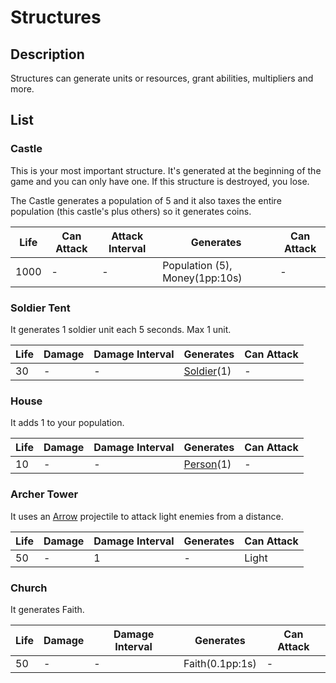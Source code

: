 # Structures

## Description

Structures can generate units or resources, grant abilities, multipliers and more.

## List

### Castle

This is your most important structure. It's generated at the beginning of the game and you can only have one. If this structure is destroyed, you lose.

The Castle generates a population of 5 and it also taxes the entire population (this castle's plus others) so it generates coins.

| Life | Can Attack | Attack Interval | Generates                      | Can Attack |
| ---- | ---------- | --------------- | ------------------------------ | ---------- |
| 1000 | -          | -               | Population (5), Money(1pp:10s) | -          |

### Soldier Tent

It generates 1 soldier unit each 5 seconds. Max 1 unit.

| Life | Damage | Damage Interval | Generates                                | Can Attack |
| ---- | ------ | --------------- | ---------------------------------------- | ---------- |
| 30   | -      | -               | [Soldier](../Units/readme.md#soldier)(1) | -          |

### House

It adds 1 to your population.

| Life | Damage | Damage Interval | Generates                              | Can Attack |
| ---- | ------ | --------------- | -------------------------------------- | ---------- |
| 10   | -      | -               | [Person](../Units/readme.md#person)(1) | -          |

### Archer Tower

It uses an [Arrow](../Bullets/readme.md#arrow) projectile to attack light enemies from a distance.

| Life | Damage | Damage Interval | Generates | Can Attack |
| ---- | ------ | --------------- | --------- | ---------- |
| 50   | -      | 1               | -         | Light      |

### Church

It generates Faith.

| Life | Damage | Damage Interval | Generates       | Can Attack |
| ---- | ------ | --------------- | --------------- | ---------- |
| 50   | -      | -               | Faith(0.1pp:1s) | -          |
